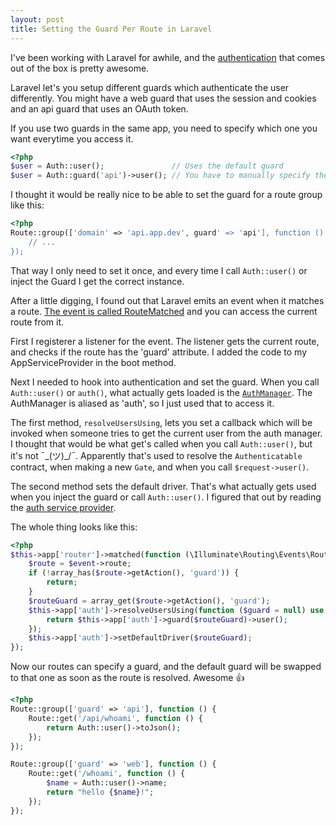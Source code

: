 ```yaml
---
layout: post
title: Setting the Guard Per Route in Laravel
---
```


I've been working with Laravel for awhile, and the [authentication](https://laravel.com/docs/master/authentication) that comes out of the box is pretty awesome.

Laravel let's you setup different guards which authenticate the user differently.  You might have a web guard that uses the session and cookies and an api guard that uses an OAuth token.

If you use two guards in the same app, you need to specify which one you want everytime you access it.

```php
<?php
$user = Auth::user();               // Uses the default guard
$user = Auth::guard('api')->user(); // You have to manually specify the guard
```

I thought it would be really nice to be able to set the guard for a route group like this:

```php
<?php
Route::group(['domain' => 'api.app.dev', guard' => 'api'], function () {
    // ...
});
```

That way I only need to set it once, and every time I call `Auth::user()` or inject the Guard I get the correct instance.

After a little digging, I found out that Laravel emits an event when it matches a route.  [The event is called RouteMatched](https://github.com/laravel/framework/blob/5.2/src/Illuminate/Routing/Events/RouteMatched.php) and you can access the current route from it.

First I registerer a listener for the event.  The listener gets the current route, and checks if the route has the 'guard' attribute.  I added the code to my AppServiceProvider in the boot method.

Next I needed to hook into authentication and set the guard.  When you call `Auth::user()` or `auth()`, what actually gets loaded is the [`AuthManager`](https://github.com/laravel/framework/blob/5.2/src/Illuminate/Auth/AuthManager.php).  The AuthManager is aliased as 'auth', so I just used that to access it.

The first method, `resolveUsersUsing`, lets you set a callback which will be invoked when someone tries to get the current user from the auth manager.  I thought that would be what get's called when you call `Auth::user()`, but it's not ¯\_(ツ)_/¯.  Apparently that's used to resolve the `Authenticatable` contract, when making a new `Gate`, and when you call `$request->user()`.

The second method sets the default driver.  That's what actually gets used when you inject the guard or call `Auth::user()`.  I figured that out by reading the [auth service provider](https://github.com/laravel/framework/blob/5.2/src/Illuminate/Auth/AuthServiceProvider.php).

The whole thing looks like this:

```php
<?php
$this->app['router']->matched(function (\Illuminate\Routing\Events\RouteMatched $event) {
    $route = $event->route;
    if (!array_has($route->getAction(), 'guard')) {
        return;
    }
    $routeGuard = array_get($route->getAction(), 'guard');
    $this->app['auth']->resolveUsersUsing(function ($guard = null) use ($routeGuard) {
        return $this->app['auth']->guard($routeGuard)->user();
    });
    $this->app['auth']->setDefaultDriver($routeGuard);
});
```

Now our routes can specify a guard, and the default guard will be swapped to that one as soon as the route is resolved.  Awesome 👍

```php
<?php
Route::group(['guard' => 'api'], function () {
    Route::get('/api/whoami', function () {
        return Auth::user()->toJson();
    });
});

Route::group(['guard' => 'web'], function () {
    Route::get('/whoami', function () {
        $name = Auth::user()->name;
        return "hello {$name}!";
    });
});
```

